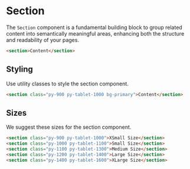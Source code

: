 # Section

The `Section` component is a fundamental building block to group related content into
semantically meaningful areas, enhancing both the structure and readability of your pages.

```html
<section>Content</section>
```

## Styling

Use utility classes to style the section component.

```html
<section class="py-900 py-tablet-1000 bg-primary">Content</section>
```

## Sizes

We suggest these sizes for the section component.

```html
<section class="py-900 py-tablet-1000">XSmall Size</section>
<section class="py-1000 py-tablet-1100">Small Size</section>
<section class="py-1100 py-tablet-1300">Medium Size</section>
<section class="py-1200 py-tablet-1400">Large Size</section>
<section class="py-1400 py-tablet-1600">XLarge Size</section>
```
